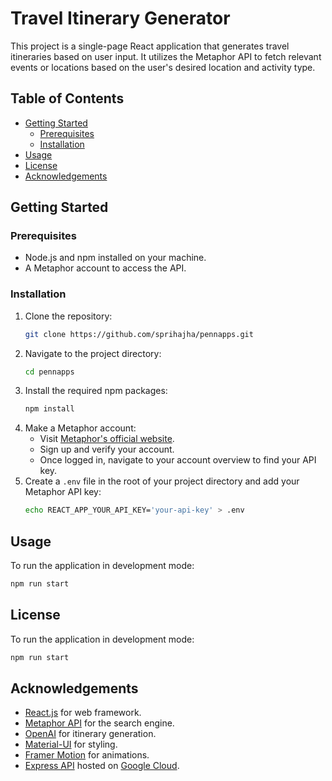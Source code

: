# Travel Itinerary Generator

This project is a single-page React application that generates travel itineraries based on user input. It utilizes the Metaphor API to fetch relevant events or locations based on the user's desired location and activity type.

## Table of Contents

- [Getting Started](#getting-started)
  - [Prerequisites](#prerequisites)
  - [Installation](#installation)
- [Usage](#usage)
- [License](#license)
- [Acknowledgements](#acknowledgements)

## Getting Started

### Prerequisites

- Node.js and npm installed on your machine.
- A Metaphor account to access the API.

### Installation

1. Clone the repository:
   ```sh
   git clone https://github.com/sprihajha/pennapps.git
   ```
2. Navigate to the project directory:
   ```sh
   cd pennapps
   ```
3. Install the required npm packages:
   ```sh
   npm install
   ```
4. Make a Metaphor account:
   - Visit [Metaphor's official website](https://metaphor.systems/).
   - Sign up and verify your account.
   - Once logged in, navigate to your account overview to find your API key.
5. Create a `.env` file in the root of your project directory and add your Metaphor API key:
   ```sh
   echo REACT_APP_YOUR_API_KEY='your-api-key' > .env
   ```
   
## Usage
To run the application in development mode:

```sh
npm run start
```

## License
To run the application in development mode:

```sh
npm run start
```

## Acknowledgements
- [React.js](https://react.dev/) for web framework.
- [Metaphor API](https://metaphor.systems/) for the search engine.
- [OpenAI](https://platform.openai.com/docs/introduction) for itinerary generation. 
- [Material-UI](https://mui.com/) for styling. 
- [Framer Motion](https://www.framer.com/api/motion/) for animations. 
- [Express API](https://expressjs.com/) hosted on [Google Cloud](https://cloud.google.com/).

